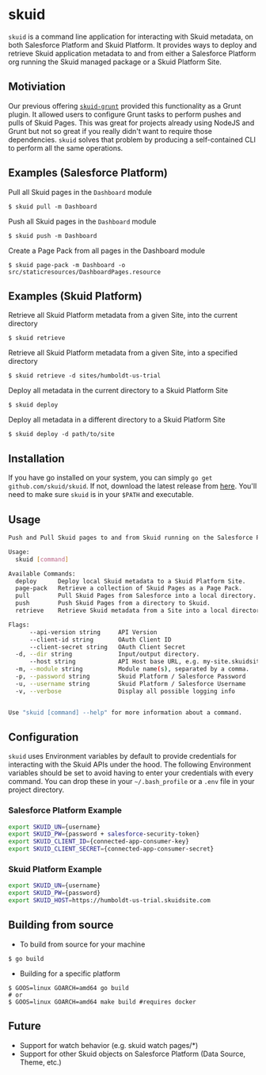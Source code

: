 # skuid

`skuid` is a command line application for interacting with Skuid metadata, on both Salesforce Platform and Skuid Platform.
It provides ways to deploy and retrieve Skuid application metadata to and from either a Salesforce Platform org running the Skuid managed package or a Skuid Platform Site.

## Motiviation

Our previous offering [`skuid-grunt`](https://bitbucket.org/skuid/skuid-grunt) provided this functionality as a Grunt plugin.
It allowed users to configure Grunt tasks to perform pushes and pulls of Skuid Pages. This was great for projects already using NodeJS and Grunt
but not so great if you really didn't want to require those dependencies. `skuid` solves that problem by producing a self-contained
CLI to perform all the same operations.

## Examples (Salesforce Platform)

Pull all Skuid pages in the `Dashboard` module

```
$ skuid pull -m Dashboard
```

Push all Skuid pages in the `Dashboard` module

```
$ skuid push -m Dashboard
```

Create a Page Pack from all pages in the Dashboard module

```
$ skuid page-pack -m Dashboard -o src/staticresources/DashboardPages.resource
```

## Examples (Skuid Platform)

Retrieve all Skuid Platform metadata from a given Site, into the current directory

```
$ skuid retrieve
```

Retrieve all Skuid Platform metadata from a given Site, into a specified directory

```
$ skuid retrieve -d sites/humboldt-us-trial
```

Deploy all metadata in the current directory to a Skuid Platform Site

```
$ skuid deploy
```

Deploy all metadata in a different directory to a Skuid Platform Site

```
$ skuid deploy -d path/to/site
```

## Installation

If you have go installed on your system, you can simply `go get github.com/skuid/skuid`. If not, download the latest release from
[here](https://github.com/skuid/skuid/releases). You'll need to make sure `skuid` is in your `$PATH` and executable.

## Usage

```bash
Push and Pull Skuid pages to and from Skuid running on the Salesforce Platform

Usage:
  skuid [command]

Available Commands:
  deploy      Deploy local Skuid metadata to a Skuid Platform Site.
  page-pack   Retrieve a collection of Skuid Pages as a Page Pack.
  pull        Pull Skuid Pages from Salesforce into a local directory.
  push        Push Skuid Pages from a directory to Skuid.
  retrieve    Retrieve Skuid metadata from a Site into a local directory.  

Flags:
      --api-version string     API Version
      --client-id string       OAuth Client ID
      --client-secret string   OAuth Client Secret
  -d, --dir string             Input/output directory.
      --host string            API Host base URL, e.g. my-site.skuidsite.com for Skuid Platform or my-domain.my.salesforce.com for Salesforce
  -m, --module string          Module name(s), separated by a comma.
  -p, --password string        Skuid Platform / Salesforce Password
  -u, --username string        Skuid Platform / Salesforce Username
  -v, --verbose                Display all possible logging info


Use "skuid [command] --help" for more information about a command.
```

## Configuration

`skuid` uses Environment variables by default to provide credentials for interacting with the Skuid APIs under the hood.
The following Environment variables should be set to avoid having to enter your credentials with every command. You can drop these in your
`~/.bash_profile` or a `.env` file in your project directory.


### Salesforce Platform Example

```bash
export SKUID_UN={username}
export SKUID_PW={password + salesforce-security-token}
export SKUID_CLIENT_ID={connected-app-consumer-key}
export SKUID_CLIENT_SECRET={connected-app-consumer-secret}
```

### Skuid Platform Example

```bash
export SKUID_UN={username}
export SKUID_PW={password}
export SKUID_HOST=https://humboldt-us-trial.skuidsite.com
```

## Building from source

* To build from source for your machine
```
$ go build
```

* Building for a specific platform
```
$ GOOS=linux GOARCH=amd64 go build
# or
$ GOOS=linux GOARCH=amd64 make build #requires docker
```

## Future

* Support for watch behavior (e.g. skuid watch pages/*)
* Support for other Skuid objects on Salesforce Platform (Data Source, Theme, etc.)
